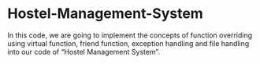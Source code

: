 # Hostel-Management-System
In this code, we are going to implement the concepts of function overriding using virtual function, friend function, exception handling and file handling into our code of “Hostel Management System”.
